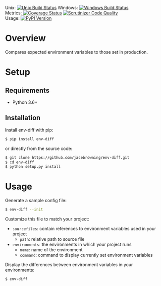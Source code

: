 Unix: [![Unix Build Status](https://img.shields.io/travis/jacebrowning/env-diff/master.svg)](https://travis-ci.org/jacebrowning/env-diff) Windows: [![Windows Build Status](https://img.shields.io/appveyor/ci/jacebrowning/env-diff/master.svg)](https://ci.appveyor.com/project/jacebrowning/env-diff)<br>Metrics: [![Coverage Status](https://img.shields.io/coveralls/jacebrowning/env-diff/master.svg)](https://coveralls.io/r/jacebrowning/env-diff) [![Scrutinizer Code Quality](https://img.shields.io/scrutinizer/g/jacebrowning/env-diff.svg)](https://scrutinizer-ci.com/g/jacebrowning/env-diff/?branch=master)<br>Usage: [![PyPI Version](https://img.shields.io/pypi/v/env-diff.svg)](https://pypi.python.org/pypi/env-diff)

# Overview

Compares expected environment variables to those set in production.

# Setup

## Requirements

* Python 3.6+

## Installation

Install env-diff with pip:

```sh
$ pip install env-diff
```

or directly from the source code:

```sh
$ git clone https://github.com/jacebrowning/env-diff.git
$ cd env-diff
$ python setup.py install
```

# Usage

Generate a sample config file:

```sh
$ env-diff --init
```

Customize this file to match your project:

- `sourcefiles`: contain references to environment variables used in your project
    + `path`: relative path to source file
- `environments`: the environments in which your project runs
    + `name`: name of the environment
    + `command`: command to display currently set environment variables

Display the differences between environment variables in your environments:

```sh
$ env-diff
```


